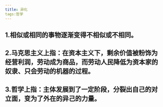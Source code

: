 ```yaml
---
title: 异化
tags:哲学
---
```

## 1.相似或相同的事物逐渐变得不相似或不相同。
##
## 2.马克思主义上指：在资本主义下，剩余价值被粉饰为经营利润，劳动成为商品，而劳动人民降低为资本家的奴隶、只会劳动的机器的过程。
## 3.哲学上指：主体发展到了一定阶段，分裂出自己的对立面，变为了外在的异己的力量。
